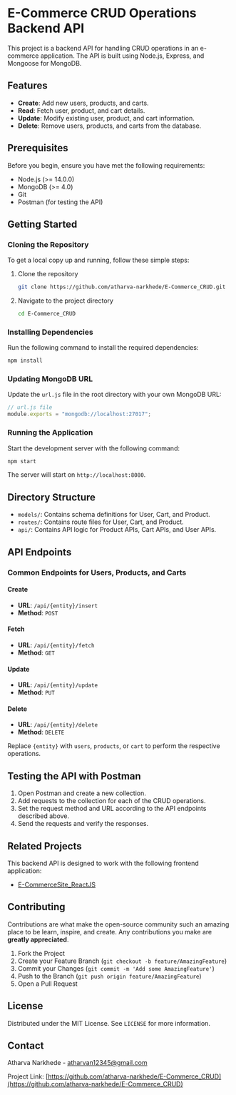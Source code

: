 # E-Commerce CRUD Operations Backend API

This project is a backend API for handling CRUD operations in an e-commerce application. The API is built using Node.js, Express, and Mongoose for MongoDB.

## Features

- **Create**: Add new users, products, and carts.
- **Read**: Fetch user, product, and cart details.
- **Update**: Modify existing user, product, and cart information.
- **Delete**: Remove users, products, and carts from the database.

## Prerequisites

Before you begin, ensure you have met the following requirements:

- Node.js (>= 14.0.0)
- MongoDB (>= 4.0)
- Git
- Postman (for testing the API)

## Getting Started

### Cloning the Repository

To get a local copy up and running, follow these simple steps:

1. Clone the repository

    ```sh
    git clone https://github.com/atharva-narkhede/E-Commerce_CRUD.git
    ```

2. Navigate to the project directory

    ```sh
    cd E-Commerce_CRUD
    ```

### Installing Dependencies

Run the following command to install the required dependencies:

```sh
npm install
```

### Updating MongoDB URL

Update the `url.js` file in the root directory with your own MongoDB URL:

```javascript
// url.js file
module.exports = "mongodb://localhost:27017";
```

### Running the Application

Start the development server with the following command:

```sh
npm start
```

The server will start on `http://localhost:8080`.

## Directory Structure

- `models/`: Contains schema definitions for User, Cart, and Product.
- `routes/`: Contains route files for User, Cart, and Product.
- `api/`: Contains API logic for Product APIs, Cart APIs, and User APIs.

## API Endpoints

### Common Endpoints for Users, Products, and Carts

#### Create

- **URL**: `/api/{entity}/insert`
- **Method**: `POST`

#### Fetch

- **URL**: `/api/{entity}/fetch`
- **Method**: `GET`

#### Update

- **URL**: `/api/{entity}/update`
- **Method**: `PUT`

#### Delete

- **URL**: `/api/{entity}/delete`
- **Method**: `DELETE`

Replace `{entity}` with `users`, `products`, or `cart` to perform the respective operations.

## Testing the API with Postman

1. Open Postman and create a new collection.
2. Add requests to the collection for each of the CRUD operations.
3. Set the request method and URL according to the API endpoints described above.
4. Send the requests and verify the responses.

## Related Projects

This backend API is designed to work with the following frontend application:

- [E-CommerceSite_ReactJS](https://github.com/atharva-narkhede/E-CommerceSite_ReactJS)

## Contributing

Contributions are what make the open-source community such an amazing place to be learn, inspire, and create. Any contributions you make are **greatly appreciated**.

1. Fork the Project
2. Create your Feature Branch (`git checkout -b feature/AmazingFeature`)
3. Commit your Changes (`git commit -m 'Add some AmazingFeature'`)
4. Push to the Branch (`git push origin feature/AmazingFeature`)
5. Open a Pull Request

## License

Distributed under the MIT License. See `LICENSE` for more information.

## Contact

Atharva Narkhede - [atharvan12345@gmail.com](mailto:atharvan12345@gmail.com)

Project Link: [https://github.com/atharva-narkhede/E-Commerce_CRUD](https://github.com/atharva-narkhede/E-Commerce_CRUD)
